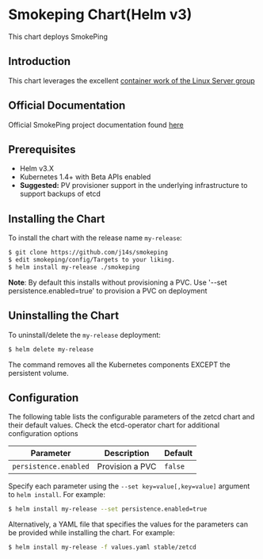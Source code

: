 # Smokeping Chart(Helm v3)

This chart deploys SmokePing

## Introduction

This chart leverages the excellent [container work of the Linux Server group](https://github.com/linuxserver/docker-smokeping)


## Official Documentation

Official SmokePing project documentation found [here](https://oss.oetiker.ch/smokeping/)

## Prerequisites

- Helm v3.X
- Kubernetes 1.4+ with Beta APIs enabled
- __Suggested:__ PV provisioner support in the underlying infrastructure to support backups of etcd

## Installing the Chart

To install the chart with the release name `my-release`:

```bash
$ git clone https://github.com/j14s/smokeping
$ edit smokeping/config/Targets to your liking.
$ helm install my-release ./smokeping
```

__Note__: By default this installs without provisioning a PVC. Use '--set persistence.enabled=true' to provision a PVC on deployment

## Uninstalling the Chart

To uninstall/delete the `my-release` deployment:

```bash
$ helm delete my-release
```

The command removes all the Kubernetes components EXCEPT the persistent volume.

## Configuration

The following table lists the configurable parameters of the zetcd chart and their default values. Check the etcd-operator chart for additional configuration options

| Parameter                                         | Description                                                          | Default                                        |
| ------------------------------------------------- | -------------------------------------------------------------------- | ---------------------------------------------- |
| `persistence.enabled`                             | Provision a PVC                                                      | `false`                                        |


Specify each parameter using the `--set key=value[,key=value]` argument to `helm install`. For example:

```bash
$ helm install my-release --set persistence.enabled=true
```

Alternatively, a YAML file that specifies the values for the parameters can be provided while
installing the chart. For example:

```bash
$ helm install my-release -f values.yaml stable/zetcd
```